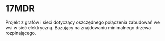 # 17MDR
Projekt z grafów i sieci dotyczący oszczędnego połączenia zabudowań we wsi w sieć elektryczną. Bazujący na znajdowaniu minimalnego drzewa rozpinającego.
